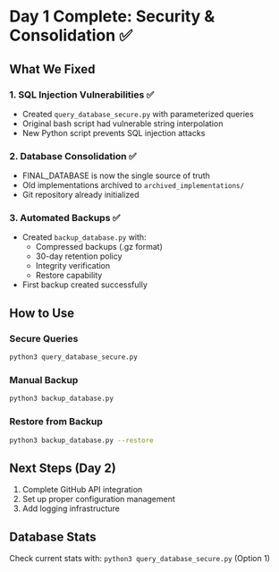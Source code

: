 # Day 1 Complete: Security & Consolidation ✅

## What We Fixed

### 1. SQL Injection Vulnerabilities ✅
- Created `query_database_secure.py` with parameterized queries
- Original bash script had vulnerable string interpolation
- New Python script prevents SQL injection attacks

### 2. Database Consolidation ✅
- FINAL_DATABASE is now the single source of truth
- Old implementations archived to `archived_implementations/`
- Git repository already initialized

### 3. Automated Backups ✅
- Created `backup_database.py` with:
  - Compressed backups (.gz format)
  - 30-day retention policy
  - Integrity verification
  - Restore capability
- First backup created successfully

## How to Use

### Secure Queries
```bash
python3 query_database_secure.py
```

### Manual Backup
```bash
python3 backup_database.py
```

### Restore from Backup
```bash
python3 backup_database.py --restore
```

## Next Steps (Day 2)

1. Complete GitHub API integration
2. Set up proper configuration management
3. Add logging infrastructure

## Database Stats
Check current stats with: `python3 query_database_secure.py` (Option 1)
